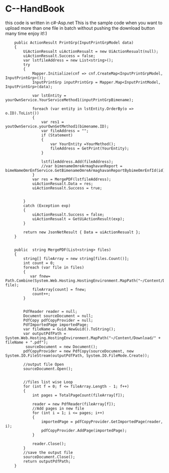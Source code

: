 # C--HandBook
this code is written in c#-Asp.net
This is the sample code when you want to upload more than one file in batch without pushing the download button many time
enjoy it!:)


        public ActionResult PrintGrp(InputPrintGrpModel data)
        {
            UiActionResualt uiActionResualt = new UiActionResualt(null);
            uiActionResualt.Success = false;
            var lstfileAddress = new List<string>();
            try
            {
                Mapper.Initialize(cnf => cnf.CreateMap<InputPrintGrpModel, InputPrintGrp>());
                InputPrintGrp inputPrintGrp = Mapper.Map<InputPrintModel, InputPrintGrp>(data);

                var lstEntity = yourOwnService.YourServiceMethod1(inputPrintGrpBimename);

                foreach (var entity in lstEntity.OrderBy(o => o.ID).ToList())
                {
                    var res1 = youtOwnService.yourOwnGetMethod1(bimename.ID);
                    var fileAddress = "";
                    if (Statement)
                    {
                        var YourEntity =YourMethod();
                        fileAddress = GetPrint(YourEntity);
                    }
                  
                    lstfileAddress.Add(fileAddress);
                    //var bimenameOmreArmaghavanReport = bimeNameOmrEnfService.GetBimenameOmreArmaghavanReportBybimeOmrEnfId(id);
                }
                var res = MergePDF(lstfileAddress);
                uiActionResualt.Data = res;
                uiActionResualt.Success = true;


            }
            catch (Exception exp)
            {
                uiActionResualt.Success = false;
                uiActionResualt = GetUiActionResult(exp);
            }

            return new JsonNetResult { Data = uiActionResualt };
        }


        public  string MergePDF(List<string> files)
        {
            string[] fileArray = new string[files.Count()];
            int count = 0;
            foreach (var file in files)
            {
               var fnew= Path.Combine(System.Web.Hosting.HostingEnvironment.MapPath("~/Content/Download"), file);
                fileArray[count] = fnew;
                count++;
            }
           

            PdfReader reader = null;
            Document sourceDocument = null;
            PdfCopy pdfCopyProvider = null;
            PdfImportedPage importedPage;
            var fileName = Guid.NewGuid().ToString();
            var outputPdfPath = System.Web.Hosting.HostingEnvironment.MapPath("~/Content/Download/" + fileName + ".pdf");
             sourceDocument = new Document();
            pdfCopyProvider = new PdfCopy(sourceDocument, new System.IO.FileStream(outputPdfPath, System.IO.FileMode.Create));

            //output file Open  
            sourceDocument.Open();


            //files list wise Loop  
            for (int f = 0; f <= fileArray.Length - 1; f++)
            {
                int pages = TotalPageCount(fileArray[f]);

                reader = new PdfReader(fileArray[f]);
                //Add pages in new file  
                for (int i = 1; i <= pages; i++)
                {
                    importedPage = pdfCopyProvider.GetImportedPage(reader, i);
                    pdfCopyProvider.AddPage(importedPage);
                }

                reader.Close();
            }
            //save the output file  
            sourceDocument.Close();
            return outputPdfPath;
        }
